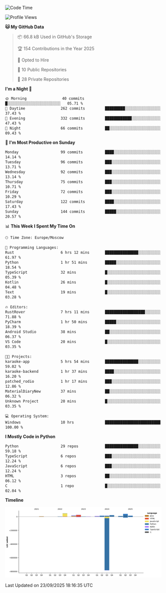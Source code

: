 <!--START_SECTION:waka-->
![Code Time](http://img.shields.io/badge/Code%20Time-823%20hrs%2028%20mins-blue)

![Profile Views](http://img.shields.io/badge/Profile%20Views-0-blue)

**🐱 My GitHub Data** 

> 📦 66.8 kB Used in GitHub's Storage 
 > 
> 🏆 154 Contributions in the Year 2025
 > 
> 💼 Opted to Hire
 > 
> 📜 10 Public Repositories 
 > 
> 🔑 28 Private Repositories 
 > 
**I'm a Night 🦉** 

```text
🌞 Morning                40 commits          █░░░░░░░░░░░░░░░░░░░░░░░░   05.71 % 
🌆 Daytime                262 commits         █████████░░░░░░░░░░░░░░░░   37.43 % 
🌃 Evening                332 commits         ████████████░░░░░░░░░░░░░   47.43 % 
🌙 Night                  66 commits          ██░░░░░░░░░░░░░░░░░░░░░░░   09.43 % 
```
📅 **I'm Most Productive on Sunday** 

```text
Monday                   99 commits          ████░░░░░░░░░░░░░░░░░░░░░   14.14 % 
Tuesday                  96 commits          ███░░░░░░░░░░░░░░░░░░░░░░   13.71 % 
Wednesday                92 commits          ███░░░░░░░░░░░░░░░░░░░░░░   13.14 % 
Thursday                 75 commits          ███░░░░░░░░░░░░░░░░░░░░░░   10.71 % 
Friday                   72 commits          ███░░░░░░░░░░░░░░░░░░░░░░   10.29 % 
Saturday                 122 commits         ████░░░░░░░░░░░░░░░░░░░░░   17.43 % 
Sunday                   144 commits         █████░░░░░░░░░░░░░░░░░░░░   20.57 % 
```


📊 **This Week I Spent My Time On** 

```text
🕑︎ Time Zone: Europe/Moscow

💬 Programming Languages: 
Rust                     6 hrs 12 mins       ███████████████░░░░░░░░░░   61.97 % 
Python                   1 hr 51 mins        █████░░░░░░░░░░░░░░░░░░░░   18.54 % 
TypeScript               32 mins             █░░░░░░░░░░░░░░░░░░░░░░░░   05.39 % 
Kotlin                   26 mins             █░░░░░░░░░░░░░░░░░░░░░░░░   04.48 % 
Text                     19 mins             █░░░░░░░░░░░░░░░░░░░░░░░░   03.28 % 

🔥 Editors: 
RustRover                7 hrs 11 mins       ██████████████████░░░░░░░   71.88 % 
PyCharm                  1 hr 50 mins        █████░░░░░░░░░░░░░░░░░░░░   18.39 % 
Android Studio           38 mins             ██░░░░░░░░░░░░░░░░░░░░░░░   06.37 % 
VS Code                  20 mins             █░░░░░░░░░░░░░░░░░░░░░░░░   03.35 % 

🐱‍💻 Projects: 
karaoke-app              5 hrs 54 mins       ███████████████░░░░░░░░░░   59.02 % 
karaoke-backend          1 hr 37 mins        ████░░░░░░░░░░░░░░░░░░░░░   16.20 % 
patched_rodio            1 hr 17 mins        ███░░░░░░░░░░░░░░░░░░░░░░   12.86 % 
MaterialDiaryNew         37 mins             ██░░░░░░░░░░░░░░░░░░░░░░░   06.32 % 
Unknown Project          20 mins             █░░░░░░░░░░░░░░░░░░░░░░░░   03.35 % 

💻 Operating System: 
Windows                  10 hrs              █████████████████████████   100.00 % 
```

**I Mostly Code in Python** 

```text
Python                   29 repos            ███████████████░░░░░░░░░░   59.18 % 
TypeScript               6 repos             ███░░░░░░░░░░░░░░░░░░░░░░   12.24 % 
JavaScript               6 repos             ███░░░░░░░░░░░░░░░░░░░░░░   12.24 % 
HTML                     3 repos             ██░░░░░░░░░░░░░░░░░░░░░░░   06.12 % 
C                        1 repo              █░░░░░░░░░░░░░░░░░░░░░░░░   02.04 % 
```



**Timeline**

![Lines of Code chart](https://raw.githubusercontent.com/adlemx/adlemx/main/assets/bar_graph.png)


 Last Updated on 23/09/2025 18:16:35 UTC
<!--END_SECTION:waka-->
